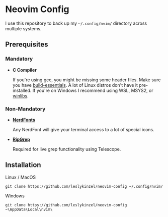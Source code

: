 # Neovim Config

I use this repository to back up my `~/.config/nvim/` directory across multiple systems.

## Prerequisites

### Mandatory

- **C Compiler**

    If you're using gcc, you might be missing some header files. Make sure you have [build-essentials](https://linuxize.com/post/how-to-install-gcc-on-ubuntu-20-04/). A lot of Linux distros don't have it pre-installed.
    If you're on Windows I recommend using WSL, MSYS2, or [winlibs](https://www.winlibs.com/#download-release).

### Non-Mandatory

- [**NerdFonts**](https://www.nerdfonts.com/)
    
    Any NerdFont will give your terminal access to a lot of special icons.

- [**RipGrep**](https://github.com/BurntSushi/ripgrep)

    Required for live grep functionality using Telescope.

## Installation

Linux / MacOS
```
git clone https://github.com/leslykinzel/neovim-config ~/.config/nvim/
```

Windows
```
git clone https://github.com/leslykinzel/neovim-config ~\AppData\Local\nvim\
```
